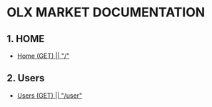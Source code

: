 # OLX MARKET DOCUMENTATION


## 1. HOME

- [Home (GET) || "/"](src/docs/Home.md)
  

## 2. Users

- [Users (GET) || "/user"](src/docs/Users.md)


